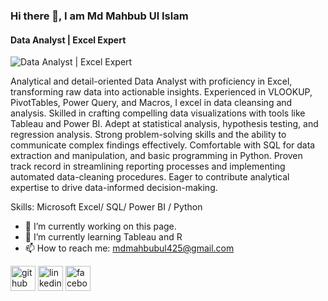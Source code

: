 ### Hi there 👋, I am Md Mahbub Ul Islam 
####  Data Analyst | Excel Expert
![ Data Analyst | Excel Expert](https://media.licdn.com/dms/image/D4D16AQFzB4gw_BZR-g/profile-displaybackgroundimage-shrink_350_1400/0/1701075656047?e=1706745600&v=beta&t=EdLv7ypf8S-HYvo06Dgkkmk3h5EZycfF40kooGoB0EM)

Analytical and detail-oriented Data Analyst with proficiency in Excel, transforming raw data into actionable insights. Experienced in VLOOKUP, PivotTables, Power Query, and Macros, I excel in data cleansing and analysis. Skilled in crafting compelling data visualizations with tools like Tableau and Power BI. Adept at statistical analysis, hypothesis testing, and regression analysis. Strong problem-solving skills and the ability to communicate complex findings effectively. Comfortable with SQL for data extraction and manipulation, and basic programming in Python. Proven track record in streamlining reporting processes and implementing automated data-cleaning procedures. Eager to contribute analytical expertise to drive data-informed decision-making.

Skills: Microsoft Excel/ SQL/ Power BI / Python

- 🔭 I’m currently working on this page. 
- 🌱 I’m currently learning Tableau and R  
- 📫 How to reach me: mdmahbubul425@gmail.com 


[<img src='https://cdn.jsdelivr.net/npm/simple-icons@3.0.1/icons/github.svg' alt='github' height='40'>](https://github.com/https://github.com/mahbub425)  [<img src='https://cdn.jsdelivr.net/npm/simple-icons@3.0.1/icons/linkedin.svg' alt='linkedin' height='40'>](https://www.linkedin.com/in/https://www.linkedin.com/in/md-mahbub-ul-islam//)  [<img src='https://cdn.jsdelivr.net/npm/simple-icons@3.0.1/icons/facebook.svg' alt='facebook' height='40'>](https://www.facebook.com/https://www.facebook.com/mahbubul.isam/)  



